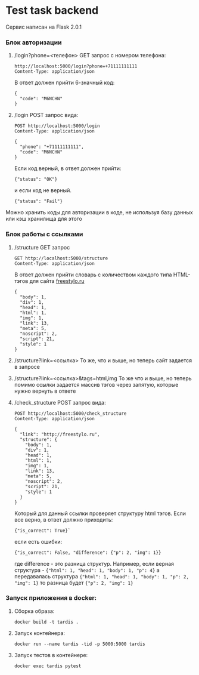 # Test task backend

Сервис написан на Flask 2.0.1

### Блок авторизации

1. /login?phone=<телефон> GET запрос с номером телефона:
   ```http request 
   http://localhost:5000/login?phone=+71111111111
   Content-Type: application/json
   ```
   В ответ должен прийти 6-значный код:
   ```
   {
     "code": "M6NCHN"
   }
   ```

2. /login POST запрос вида:
   ```http request
   POST http://localhost:5000/login
   Content-Type: application/json
   
   {
     "phone": "+71111111111",
     "code": "M6NCHN"
   }
   ```
   Если код верный, в ответ должен прийти:
   ```
   {"status": "OK"}
   ```
   и если код не верный. 
   ```
   {"status": "Fail"}
   ```   
Можно хранить коды для авторизации в коде, не используя базу
данных или кэш хранилища для этого

### Блок работы с ссылками

1. /structure GET запрос
   ```http request
   GET http://localhost:5000/structure
   Content-Type: application/json
   ```
   В ответ должен прийти словарь с количеством каждого типа HTML-тэгов для сайта [freestylo.ru](http://freestylo.ru/)
   ```
   {
     "body": 1,
     "div": 1,
     "head": 1,
     "html": 1,
     "img": 1,
     "link": 13,
     "meta": 5,
     "noscript": 2,
     "script": 21,
     "style": 1
   }
   ```

2. /structure?link=<ссылка> То же, что и выше, но теперь сайт задается в запросе
3. /structure?link=<ссылка>&tags=html,img То же что и выше, но теперь помимо ссылки задается массив тэгов через запятую,
   которые нужно вернуть в ответе
4. /check_structure POST запрос вида:
   ```http request
   POST http://localhost:5000/check_structure
   Content-Type: application/json
   
   {
     "link": "http://freestylo.ru",
     "structure": {
       "body": 1,
       "div": 1,
       "head": 1,
       "html": 1,
       "img": 1,
       "link": 13,
       "meta": 5,
       "noscript": 2,
       "script": 21,
       "style": 1
     }
   }
   ```
   Который для данный ссылки проверяет структуру html тэгов. Если все верно, в ответ должно приходить:
   ```
   {"is_correct": True}`
   ```
   если есть ошибки:
   ```
   {"is_correct": False, "difference": {"p": 2, "img": 1}}
   ```  
   где difference - это разница
   структур. Например, если верная структура - `{"html": 1, "head": 1, "body": 1, "p": 4}` а передавалась
   структура `{"html": 1, "head": 1, "body": 1, "p": 2, "img": 1}` то разница будет `{"p": 2, "img": 1}`

### Запуск приложения в docker:
1. Сборка образа:
   ```shell
   docker build -t tardis .
   ```
2. Запуск контейнера:
   ```shell
   docker run --name tardis -tid -p 5000:5000 tardis
   ```
3. Запуск тестов в контейнере:
   ```shell
   docker exec tardis pytest
   ```
